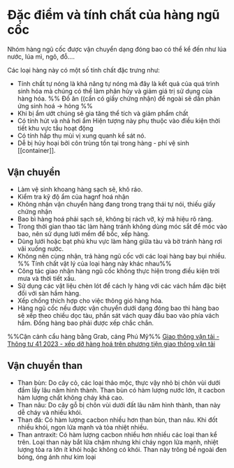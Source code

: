 # Đặc điểm và tính chất của hàng ngũ cốc 
Nhóm hàng ngũ cốc được vận chuyển dạng đóng bao có thể kể đến như lúa nước, lúa mì, ngô, đỗ….

Các loại hàng này có một số tính chất đặc trưng như: 
- Tính chất tự nóng là khả năng tự nóng mà đây là kết quả của quá trình sinh hóa mà chúng có thể làm phân hủy và giảm giá trị sử dụng của hàng hóa. 
%% Đồ ăn ((cần có giấy chứng nhận) để ngoài sẽ dần phản ứng sinh hoá -> hỏng %%
- Khi bị ẩm ướt chúng sẽ gia tăng thể tích và giảm phẩm chất 
- Có tính hút và nhả hơi ẩm Hiện tượng này phụ thuộc vào điều kiện thời tiết khu vực tầu hoạt động
- Có tính hấp thụ mùi vị xung quanh kề sát nó. 
- Dễ bị hủy hoại bởi côn trùng tồn tại trong hàng - phí vệ sinh [[container]].
## Vận chuyển 
- Làm vệ sinh khoang hàng sạch sẽ, khô ráo.
- Kiểm tra kỹ độ ẩm của hagnf hoá nhận
- Không nhận vận chuyển hàng đang trong trạng thái tự nói, thiếu giấy chứng nhận
- Bao bì hàng hoá phải sạch sẽ, không bị rách vỡ, ký mã hiệu rõ ràng.
- Trong thời gian thao tác làm hàng tránh không dùng móc sắt để móc vào bao, nên sử dụng lưới mềm để bốc, xếp hàng. 
- Dùng lưới hoặc bạt phủ khu vực làm hàng giữa tàu và bờ tránh hàng rơi vãi xuống nước. 
- Không nên cùng nhận, trả hàng ngũ cốc với các loại hàng bay bụi nhiều.
%% Tính chất vật lý của loại hàng này khác nhau%%
- Công tác giao nhận hàng ngũ cốc không thực hiện trong điều kiện trời mưa và thời tiết xấu. 
- Sử dụng các vật liệu chèn lót để cách ly hàng với các vách hầm đặc biệt đối với sàn hầm hàng.
- Xếp chồng thích hợp cho việc thông gió hàng hóa.
- Hàng ngũ cốc nếu được vận chuyển dưới dạng đóng bao thì hàng bao sẽ xếp theo chiều dọc tàu, phần sát vách quay đầu bao vào phía vách hầm. Đống hàng bao phải được xếp chắc chắn.

%%Cận cảnh cẩu hàng bằng Grab, cảng Phú Mỹ%%
[Giao thông vận tải - Thông tư 41 2023 - xếp dỡ hàng hoá trên phương tiện giao thông vận tải](https://thuvienphapluat.vn/van-ban/Giao-thong-Van-tai/Thong-tu-41-2023-TT-BGTVT-xep-hang-hoa-tren-phuong-tien-giao-thong-duong-bo-593335.aspx)

## Vận chuyển than
- Than bùn: Do cây cỏ, các loại thảo mộc, thực vậy nhỏ bị chôn vùi dưới đầm lầy lâu năm hình thành. Than bùn có hàm lượng nước lớn, ít cacbon hàm lượng chất không cháy khá cao.
- Than nâu: Do cây gỗ bị chôn vùi dưới đất lâu năm hình thành, than này dễ cháy và nhiều khói.
- Than đá: Có hàm lượng cacbon nhiều hơn than bùn, than nâu. Khi đốt nhiều khói, ngọn lửa mạnh và tỏa nhiệt nhiều. 
- Than antraxit: Có hàm lượng cacbon nhiều hơn nhiều các loại than kể trên. Loại than này bắt lửa chậm nhưng khi cháy ngọn lửa mạnh, nhiệt lượng tỏa ra lớn ít khói hoặc không có khói. Than này trông bề ngoài đen bóng, óng ánh như kim loại
  